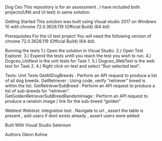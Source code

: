 Dog Ceo
This repository is for an assessment , i have included both projects(UNit and Ui test) in same solution.

Getting Started
This solution was built using Visual studio 2017 on Windows 10 with chrome 72.0.3626.119 (Official Build) (64-bit)

Prerequisites
For the UI test project You will need the following version of chrome 72.0.3626.119 (Official Build) (64-bit).

Running the tests
1.) Open the solution in Visual Studio.
2.) Open Test Explorer.
3.) Expend the tests untill you reach the test you wish to run.
4.) Dogceo_Unittest is the unit tests for Task 1.
5.) Dogceo_WebTest is the web test for Task 2.
4.) Right click on test and select "Run selected test".

Tests:
Unit Tests
GetAllDogBreeds : Perform an API request to produce a list of all dog breeds.
GetRetriever : Using code, verify “retriever” breed is within the list.
GetRetrieverSubBreed : Perform an API request to produce a list of sub-breeds for “retriever”.
GetGoldenRetrieverSubBreedRandomImage : Perform an API request to produce a random image / link for the sub-breed “golden”

Webtest
Webtest: integration test . Navigate to url , assert the table is present , add users if dont exists already , assert users were added

Built With
Visual Studio
Selenium

Authors
Glenn Kohne
